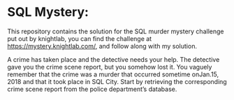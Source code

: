 # SQL Mystery:

This repository contains the solution for the SQL murder mystery challenge put out by knightlab, you can find the challenge at https://mystery.knightlab.com/,
and follow along with my solution.

A crime has taken place and the detective needs your help. The detective gave you the crime scene report, but you somehow lost it. You vaguely remember that the crime was a ​murder​ that occurred sometime on ​Jan.15, 2018​ and that it took place in ​SQL City​. Start by retrieving the corresponding crime scene report from the police department’s database.

